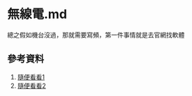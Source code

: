 # 無線電.md

總之假如機台沒過，那就需要寫頻，第一件事情就是去官網找軟體

## 參考資料

1. [隨便看看1](https://www.radio.club.tw/forum.php?mod=viewthread&tid=11232)
2. [隨便看看2](https://kknews.cc/news/blp4x2m.html)